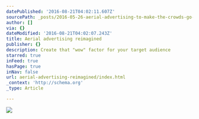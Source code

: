 ```yaml
---
datePublished: '2016-08-21T04:02:11.607Z'
sourcePath: _posts/2016-05-26-aerial-advertising-to-make-the-crowds-go-wow.md
author: []
via: {}
dateModified: '2016-08-21T04:02:07.243Z'
title: Aerial advertising reimagined
publisher: {}
description: Create that "wow" factor for your target audience
starred: true
inFeed: true
hasPage: true
inNav: false
url: aerial-advertising-reimagined/index.html
_context: 'http://schema.org'
_type: Article

---
```

![](https://the-grid-user-content.s3-us-west-2.amazonaws.com/4111bd20-99ae-4e79-bcba-d1a57fd1ff67.jpg)